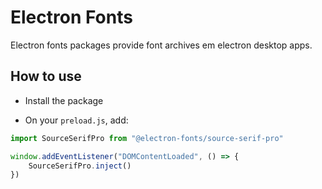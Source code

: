 # Electron Fonts

Electron fonts packages provide font archives em electron desktop apps.

## How to use

* Install the package

* On your `preload.js`, add:

```ts
import SourceSerifPro from "@electron-fonts/source-serif-pro"

window.addEventListener("DOMContentLoaded", () => {
    SourceSerifPro.inject()
})
```
